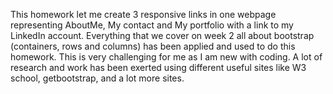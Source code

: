 This homework let me create 3 responsive links in one webpage representing AboutMe, My contact and My portfolio with a link to my LinkedIn account. Everything that we cover on week 2 all about bootstrap (containers, rows and columns) has been applied and used to do this homework. This is very challenging for me as I am new with coding. A lot of research and work has been exerted using different useful sites like W3 school, getbootstrap, and a lot more sites.		